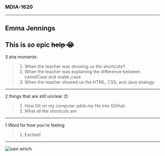 ### MDIA-1620 
---
Emma Jennings
---
This is *so* **epic**
~~help 😭~~
------
3 aha moments: 
>1. When the teacher was showing us the shortcuts!!
>2. When the teacher was explaining the difference between camelCase and snake_case
>3. When the teacher showed us the HTML, CSS, and Java analogy
----
2 things that are still unclear 🙃
>1. How Git on my computer adds my file into GitHub
>2. What all the shortcuts are
----
1 Word for how you're feeling
>1. Excited!
------
![sam which](https://www.onceuponachef.com/images/2024/01/Grilled-Cheese-6-760x1140.jpg)